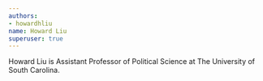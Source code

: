 ```yaml
---
authors:
- howardhliu
name: Howard Liu
superuser: true
---
```


Howard Liu is Assistant Professor of Political Science at The University of South Carolina.
